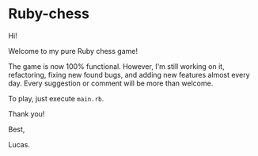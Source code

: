 # Ruby-chess

Hi!

Welcome to my pure Ruby chess game!

The game is now 100% functional. However, I'm still working on it, refactoring, fixing new found bugs, and adding new features almost every day. Every suggestion or comment will be more than welcome.

To play, just execute `main.rb`.

Thank you!

Best, 

Lucas.